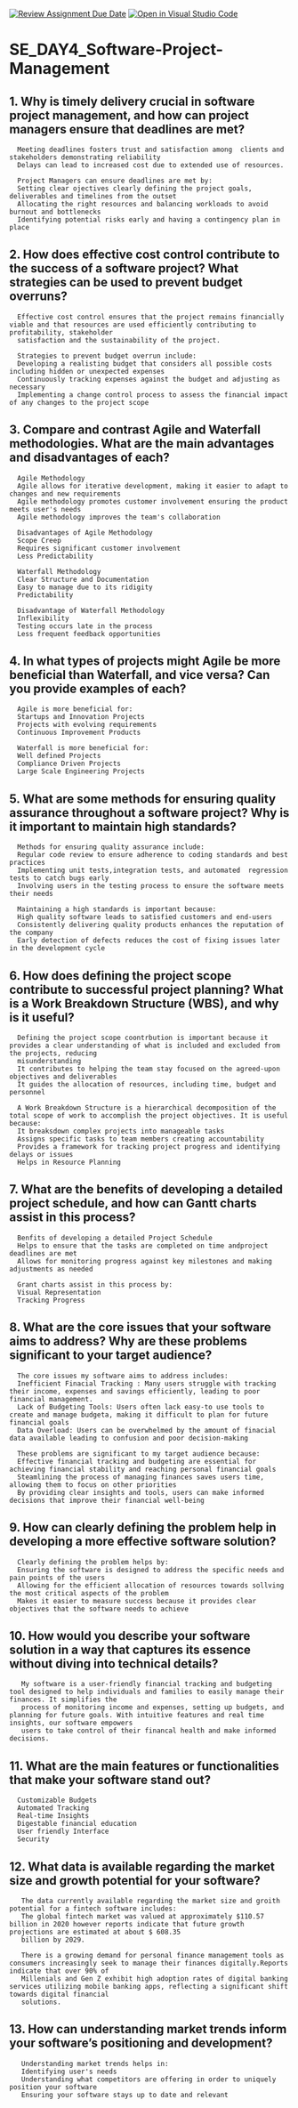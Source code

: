 [![Review Assignment Due Date](https://classroom.github.com/assets/deadline-readme-button-22041afd0340ce965d47ae6ef1cefeee28c7c493a6346c4f15d667ab976d596c.svg)](https://classroom.github.com/a/9pw6JKcu)
[![Open in Visual Studio Code](https://classroom.github.com/assets/open-in-vscode-2e0aaae1b6195c2367325f4f02e2d04e9abb55f0b24a779b69b11b9e10269abc.svg)](https://classroom.github.com/online_ide?assignment_repo_id=15695014&assignment_repo_type=AssignmentRepo)
# SE_DAY4_Software-Project-Management
## 1. Why is timely delivery crucial in software project management, and how can project managers ensure that deadlines are met?
      Meeting deadlines fosters trust and satisfaction among  clients and stakeholders demonstrating reliability 
      Delays can lead to increased cost due to extended use of resources.
      
      Project Managers can ensure deadlines are met by:
      Setting clear ojectives clearly defining the project goals, deliverables and timelines from the outset
      Allocating the right resources and balancing workloads to avoid burnout and bottlenecks
      Identifying potential risks early and having a contingency plan in place

## 2. How does effective cost control contribute to the success of a software project? What strategies can be used to prevent budget overruns?
      Effective cost control ensures that the project remains financially viable and that resources are used efficiently contributing to profitability, stakeholder 
      satisfaction and the sustainability of the project.

      Strategies to prevent budget overrun include:
      Developing a realisting budget that considers all possible costs including hidden or unexpected expenses
      Continuously tracking expenses against the budget and adjusting as necessary
      Implementing a change control process to assess the financial impact of any changes to the project scope

## 3. Compare and contrast Agile and Waterfall methodologies. What are the main advantages and disadvantages of each?
      Agile Methodology
      Agile allows for iterative development, making it easier to adapt to changes and new requirements
      Agile methodology promotes customer involvement ensuring the product meets user's needs
      Agile methodology improves the team's collaboration

      Disadvantages of Agile Methodology
      Scope Creep
      Requires significant customer involvement
      Less Predictability

      Waterfall Methodology
      Clear Structure and Documentation
      Easy to manage due to its ridigity
      Predictability

      Disadvantage of Waterfall Methodology
      Inflexibility
      Testing occurs late in the process
      Less frequent feedback opportunities

## 4. In what types of projects might Agile be more beneficial than Waterfall, and vice versa? Can you provide examples of each?
      Agile is more beneficial for:
      Startups and Innovation Projects
      Projects with evolving requirements
      Continuous Improvement Products

      Waterfall is more beneficial for:
      Well defined Projects
      Compliance Driven Projects
      Large Scale Engineering Projects

## 5. What are some methods for ensuring quality assurance throughout a software project? Why is it important to maintain high standards?
      Methods for ensuring quality assurance include:
      Regular code review to ensure adherence to coding standards and best practices
      Implementing unit tests,integration tests, and automated  regression tests to catch bugs early
      Involving users in the testing process to ensure the software meets their needs
      
      Maintaining a high standards is important because:
      High quality software leads to satisfied customers and end-users
      Consistently delivering quality products enhances the reputation of the company
      Early detection of defects reduces the cost of fixing issues later in the development cycle
 
## 6. How does defining the project scope contribute to successful project planning? What is a Work Breakdown Structure (WBS), and why is it useful?
      Defining the project scope coontrbution is important because it provides a clear understanding of what is included and excluded from the projects, reducing 
      misunderstanding
      It contributes to helping the team stay focused on the agreed-upon objectives and deliverables
      It guides the allocation of resources, including time, budget and personnel
      
      A Work Breakdown Structure is a hierarchical decomposition of the total scope of work to accomplish the project objectives. It is useful because:
      It breaksdown complex projects into manageable tasks
      Assigns specific tasks to team members creating accountability
      Provides a framework for tracking project progress and identifying delays or issues
      Helps in Resource Planning
## 7. What are the benefits of developing a detailed project schedule, and how can Gantt charts assist in this process?
      Benfits of developing a detailed Project Schedule
      Helps to ensure that the tasks are completed on time andproject deadlines are met
      Allows for monitoring progress against key milestones and making adjustments as needed
      
      Grant charts assist in this process by:
      Visual Representation
      Tracking Progress 
## 8. What are the core issues that your software aims to address? Why are these problems significant to your target audience?
      The core issues my software aims to address includes:
      Inefficient Finacial Tracking : Many users struggle with tracking their income, expenses and savings efficiently, leading to poor financial management.
      Lack of Budgeting Tools: Users often lack easy-to use tools to create and manage budgeta, making it difficult to plan for future financial goals
      Data Overload: Users can be overwhelmed by the amount of finacial data available leading to confusion and poor decision-making

      These problems are significant to my target audience because:
      Effective financial tracking and budgeting are essential for achieving financial stability and reaching personal financial goals
      Steamlining the process of managing finances saves users time, allowing them to focus on other priorities
      By providing clear insights and tools, users can make informed decisions that improve their financial well-being

## 9. How can clearly defining the problem help in developing a more effective software solution?
      Clearly defining the problem helps by:
      Ensuring the software is designed to address the specific needs and pain points of the users
      Allowing for the efficient allocation of resources towards sollving the most critical aspects of the problem
      Makes it easier to measure success because it provides clear objectives that the software needs to achieve

## 10. How would you describe your software solution in a way that captures its essence without diving into technical details?
       My software is a user-friendly financial tracking and budgeting tool designed to help individuals and families to easily manage their finances. It simplifies the 
       process of monitoring income and expenses, setting up budgets, and planning for future goals. With intuitive features and real time insights, our software empowers 
       users to take control of their financal health and make informed decisions.
  
## 11. What are the main features or functionalities that make your software stand out?
      Customizable Budgets
      Automated Tracking
      Real-time Insights
      Digestable financial education
      User friendly Interface
      Security
## 12. What data is available regarding the market size and growth potential for your software?
       The data currently available regarding the market size and groith potential for a fintech software includes:
       The global fintech market was valued at approximately $110.57 billion in 2020 however reports indicate that future growth projections are estimated at about $ 608.35 
       billion by 2029.
       
       There is a growing demand for personal finance management tools as consumers increasingly seek to manage their finances digitally.Reports indicate that over 90% of 
       Millenials and Gen Z exhibit high adoption rates of digital banking services utilizing mobile banking apps, reflecting a significant shift towards digital financial 
       solutions.
 
## 13. How can understanding market trends inform your software’s positioning and development?
       Understanding market trends helps in:
       Identifying user's needs
       Understanding what competitors are offering in order to uniquely position your software
       Ensuring your software stays up to date and relevant
       

